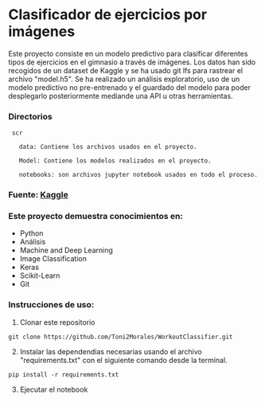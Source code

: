 # Clasificador de ejercicios por imágenes

Este proyecto consiste en un modelo predictivo para clasificar diferentes tipos de ejercicios en el gimnasio a través de imágenes. Los datos han sido recogidos de un dataset de Kaggle y se ha usado git lfs para rastrear el archivo "model.h5". Se ha realizado un análisis exploratorio, uso de un modelo predictivo no pre-entrenado y el guardado del modelo para poder desplegarlo posteriormente mediande una API u otras herramientas.

### Directorios
```
 scr
 
   data: Contiene los archivos usados en el proyecto.

   Model: Contiene los modelos realizados en el proyecto.

   notebooks: son archivos jupyter notebook usados en todo el proceso.

```

### Fuente: [Kaggle](https://www.kaggle.com/datasets/hasyimabdillah/workoutexercises-images)

### Este proyecto demuestra conocimientos en:

* Python
* Análisis
* Machine and Deep Learning
* Image Classification
* Keras
* Scikit-Learn
* Git

### Instrucciones de uso:

1. Clonar este repositorio

`git clone https://github.com/Toni2Morales/WorkoutClassifier.git`

2. Instalar las dependendias necesarias usando el archivo "requirements.txt" con el siguiente comando desde la terminal.

`pip install -r requirements.txt`

3. Ejecutar el notebook
